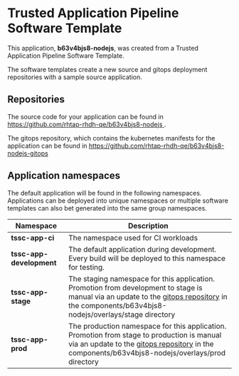 # Trusted Application Pipeline Software Template

This application, **b63v4bjs8-nodejs**, was created from a Trusted Application Pipeline Software Template.

The software templates create a new source and gitops deployment repositories with a sample source application. 

## Repositories

The source code for your application can be found in [https://github.com/rhtap-rhdh-qe/b63v4bjs8-nodejs ](https://github.com/rhtap-rhdh-qe/b63v4bjs8-nodejs ).
 
The gitops repository, which contains the kubernetes manifests for the application can be found in 
[https://github.com/rhtap-rhdh-qe/b63v4bjs8-nodejs-gitops ](https://github.com/rhtap-rhdh-qe/b63v4bjs8-nodejs-gitops ) 

## Application namespaces 

The default application will be found in the following namespaces. Applications can be deployed into unique namespaces or multiple software templates can also bet generated into the same group namespaces.  

|  Namespace   |  Description   |  
| -------- | -------- |
| **tssc-app-ci** | The namespace used for CI workloads |
| **tssc-app-development** | The default application during development. Every build will be deployed to this namespace for testing. |
| **tssc-app-stage** | The staging namespace for this application. Promotion from development to stage is manual via an update to the [gitops repository](https://github.com/rhtap-rhdh-qe/b63v4bjs8-nodejs-gitops ) in the components/b63v4bjs8-nodejs/overlays/stage directory |
| **tssc-app-prod** | The production namespace for this application. Promotion from stage to production is manual via an update to the [gitops repository](https://github.com/rhtap-rhdh-qe/b63v4bjs8-nodejs-gitops ) in the components/b63v4bjs8-nodejs/overlays/prod directory |